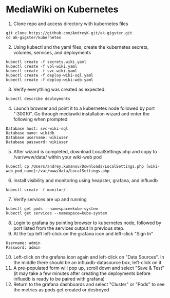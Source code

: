 # MediaWiki on Kubernetes

1) Clone repo and access directory with kubernetes files
```
git clone https://github.com/AndreyK-git/ak-gigster.git
cd ak-gigster/kubernetes
```
2) Using kubectl and the yaml files, create the kubernetes secrets, volumes, services, and deployments
```
kubectl create -f secrets.wiki.yaml
kubectl create -f vol-wiki.yaml
kubectl create -f svc-wiki.yaml
kubectl create -f deploy-wiki-sql.yaml
kubectl create -f deploy-wiki-web.yaml
```
3) Verify everything was created as expected.
```
kubectl describe deployments
```
4) Launch browser and point it to a kubernetes node followed by port ":30010". Go through mediawiki installation wizard and enter the following when prompted
```
Database host: svc-wiki-sql
Database name: wikidb
Database username: wikiuser
Database password: wikiuser
```
5) After wizard is completed, download LocalSettings.php and copy to /var/www/data/ within your wiki-web pod
```
kubectl cp /Users/andrey.kumanov/Downloads/LocalSettings.php [wiki-web_pod_name]:/var/www/data/LocalSettings.php
```

6) Install visibility and monitoring using heapster, grafana, and influxdb
```
kubectl create -f monitor/
```
7) Verify services are up and running
```
kubectl get pods --namespace=kube-system
kubectl get services --namespace=kube-system
```
8) Login to grafana by pointing browser to kubernetes node, followed by port listed from the services output in previous step.
9) At the top left left-click on the grafana icon and left-click "Sign In"
```
Username: admin
Password: admin
```
10) Left-click on the grafana icon again and left-click on "Data Sources". In the middle there should be an influxdb-datasource box, left-click on it
11) A pre-populated form will pop up, scroll down and select "Save & Test" (it may take a few minutes after creating the deployments before influxdb is ready to be paired with grafana)
12) Return to the grafana dashboards and select "Cluster" or "Pods" to see the metrics as pods get created or destroyed
